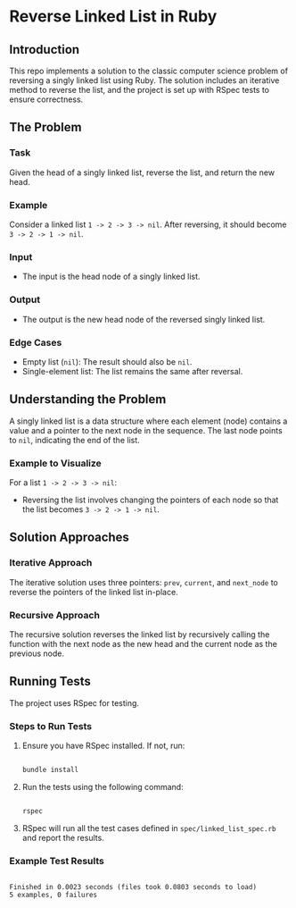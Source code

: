 # Reverse Linked List in Ruby

## Introduction

This repo implements a solution to the classic computer science problem of reversing a singly linked list using Ruby. The solution includes an iterative method to reverse the list, and the project is set up with RSpec tests to ensure correctness.

## The Problem

### Task

Given the head of a singly linked list, reverse the list, and return the new head.

### Example

Consider a linked list `1 -> 2 -> 3 -> nil`. After reversing, it should become `3 -> 2 -> 1 -> nil`.

### Input

- The input is the head node of a singly linked list.

### Output

- The output is the new head node of the reversed singly linked list.

### Edge Cases

- Empty list (`nil`): The result should also be `nil`.
- Single-element list: The list remains the same after reversal.

## Understanding the Problem

A singly linked list is a data structure where each element (node) contains a value and a pointer to the next node in the sequence. The last node points to `nil`, indicating the end of the list.

### Example to Visualize

For a list `1 -> 2 -> 3 -> nil`:

- Reversing the list involves changing the pointers of each node so that the list becomes `3 -> 2 -> 1 -> nil`.

## Solution Approaches

### Iterative Approach

The iterative solution uses three pointers: `prev`, `current`, and `next_node` to reverse the pointers of the linked list in-place.

### Recursive Approach

The recursive solution reverses the linked list by recursively calling the function with the next node as the new head and the current node as the previous node.

## Running Tests

The project uses RSpec for testing.

### Steps to Run Tests

1. Ensure you have RSpec installed. If not, run:

   ```sh

   bundle install

   ```

2. Run the tests using the following command:

   ```sh

   rspec

   ```

3. RSpec will run all the test cases defined in `spec/linked_list_spec.rb` and report the results.

### Example Test Results

```less

Finished in 0.0023 seconds (files took 0.0803 seconds to load)
5 examples, 0 failures

```
